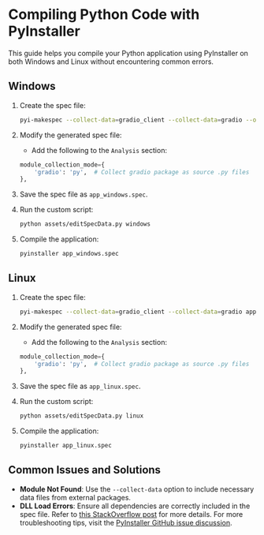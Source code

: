# Compiling Python Code with PyInstaller

This guide helps you compile your Python application using PyInstaller on both Windows and Linux without encountering common errors.

## Windows

1. Create the spec file:

    ```sh
    pyi-makespec --collect-data=gradio_client --collect-data=gradio --onefile app.py
    ```

2. Modify the generated spec file:
    - Add the following to the `Analysis` section:

    ```python
    module_collection_mode={
        'gradio': 'py',  # Collect gradio package as source .py files
    },
    ```

3. Save the spec file as `app_windows.spec`.

4. Run the custom script:

    ```sh
    python assets/editSpecData.py windows
    ```

5. Compile the application:

    ```sh
    pyinstaller app_windows.spec
    ```

## Linux

1. Create the spec file:

    ```sh
    pyi-makespec --collect-data=gradio_client --collect-data=gradio app.py
    ```

2. Modify the generated spec file:
    - Add the following to the `Analysis` section:

    ```python
    module_collection_mode={
        'gradio': 'py',  # Collect gradio package as source .py files
    },
    ```

3. Save the spec file as `app_linux.spec`.

4. Run the custom script:

    ```sh
    python assets/editSpecData.py linux
    ```

5. Compile the application:

    ```sh
    pyinstaller app_linux.spec
    ```

## Common Issues and Solutions

- **Module Not Found**: Use the `--collect-data` option to include necessary data files from external packages.
- **DLL Load Errors**: Ensure all dependencies are correctly included in the spec file. Refer to [this StackOverflow post](https://stackoverflow.com/questions/47289279/error-loading-python-dll-loadlibrary-the-specified-module-could-not-be-found) for more details.
For more troubleshooting tips, visit the [PyInstaller GitHub issue discussion](https://github.com/pyinstaller/pyinstaller/issues/8108).
